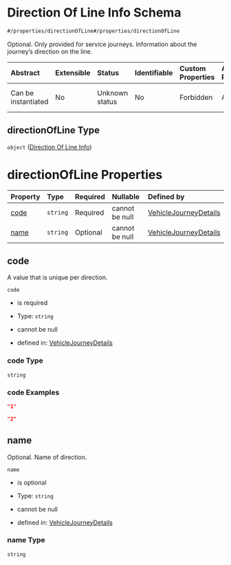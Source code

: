 # Direction Of Line Info Schema

```txt
#/properties/directionOfLine#/properties/directionOfLine
```

Optional. Only provided for service journeys. Information about the journey’s direction on the line.

| Abstract            | Extensible | Status         | Identifiable | Custom Properties | Additional Properties | Access Restrictions | Defined In                                                                                                                |
| :------------------ | :--------- | :------------- | :----------- | :---------------- | :-------------------- | :------------------ | :------------------------------------------------------------------------------------------------------------------------ |
| Can be instantiated | No         | Unknown status | No           | Forbidden         | Allowed               | none                | [vehicle-journey-details.json*](../../schema/operational-information/vehicle-journey-details.json "open original schema") |

## directionOfLine Type

`object` ([Direction Of Line Info](vehicle-journey-details-properties-direction-of-line-info.md))

# directionOfLine Properties

| Property      | Type     | Required | Nullable       | Defined by                                                                                                                                                                                                                                               |
| :------------ | :------- | :------- | :------------- | :------------------------------------------------------------------------------------------------------------------------------------------------------------------------------------------------------------------------------------------------------- |
| [code](#code) | `string` | Required | cannot be null | [VehicleJourneyDetails](vehicle-journey-details-definitions-direction-of-line-info-properties-code.md "https://schemas.ruter.no/adt/ota/api/v2.1/operational-information/vehicle-journey-details.json#/definitions/directionOfLineInfo/properties/code") |
| [name](#name) | `string` | Optional | cannot be null | [VehicleJourneyDetails](vehicle-journey-details-definitions-direction-of-line-info-properties-name.md "https://schemas.ruter.no/adt/ota/api/v2.1/operational-information/vehicle-journey-details.json#/definitions/directionOfLineInfo/properties/name") |

## code

A value that is unique per direction.

`code`

*   is required

*   Type: `string`

*   cannot be null

*   defined in: [VehicleJourneyDetails](vehicle-journey-details-definitions-direction-of-line-info-properties-code.md "https://schemas.ruter.no/adt/ota/api/v2.1/operational-information/vehicle-journey-details.json#/definitions/directionOfLineInfo/properties/code")

### code Type

`string`

### code Examples

```json
"1"
```

```json
"2"
```

## name

Optional. Name of direction.

`name`

*   is optional

*   Type: `string`

*   cannot be null

*   defined in: [VehicleJourneyDetails](vehicle-journey-details-definitions-direction-of-line-info-properties-name.md "https://schemas.ruter.no/adt/ota/api/v2.1/operational-information/vehicle-journey-details.json#/definitions/directionOfLineInfo/properties/name")

### name Type

`string`
